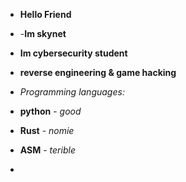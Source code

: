 - **Hello Friend**

- -**Im skynet**

- **Im cybersecurity student**

- **reverse engineering & game hacking**

- *Programming languages:*
- **python** - *good*
- **Rust**  - *nomie*
- **ASM**   - *terible*
-
